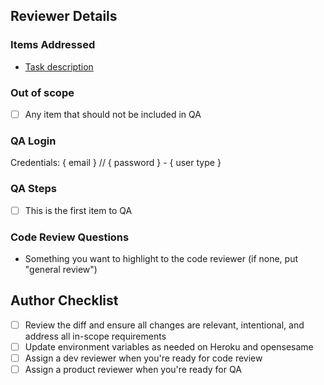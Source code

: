 ## Reviewer Details
<!-- If you're unsure what to include below review the [LPL Pull Request Guidelines](https://github.com/LaunchPadLab/opex-public/blob/main/gists/pull-request-guidelines.md) -->

### Items Addressed
- [Task description](www.asanatask.com)

<!-- Remember to add a link to this PR in the comments for each task. -->

### Out of scope
- [ ] Any item that should not be included in QA

### QA Login
Credentials: { email } // { password } - { user type }

<!-- Include any extra instructions for login if applicable. -->

### QA Steps
- [ ] This is the first item to QA

### Code Review Questions
- Something you want to highlight to the code reviewer (if none, put "general review")

<!-- Include a link to a corresponding backend PR if applicable. -->

## Author Checklist
- [ ] Review the diff and ensure all changes are relevant, intentional, and address all in-scope requirements
- [ ] Update environment variables as needed on Heroku and opensesame
- [ ] Assign a dev reviewer when you're ready for code review
- [ ] Assign a product reviewer when you're ready for QA
